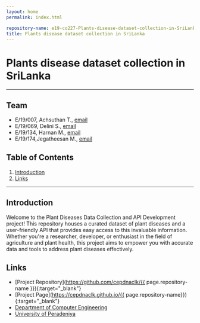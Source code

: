 ```yaml
---
layout: home
permalink: index.html

repository-name: e19-co227-Plants-disease-dataset-collection-in-SriLanka
title: Plants disease dataset collection in SriLanka
---
```


[comment]: # "This is the standard layout for the project, but you can clean this and use your own template"

# Plants disease dataset collection in SriLanka

---

<!-- 
This is a sample image, to show how to add images to your page. To learn more options, please refer [this](https://projects.ce.pdn.ac.lk/docs/faq/how-to-add-an-image/)

![Sample Image](./images/sample.png)
 -->

## Team
-  E/19/007, Achsuthan T., [email](mailto:e19007@eng.pdn.ac.lk)
-  E/19/069, Delini S., [email](mailto:e19069@eng.pdn.ac.lk)
-  E/19/134, Harnan M., [email](mailto:e19134@eng.pdn.ac.lk)
-  E/19/174,Jegatheesan M., [email](mailto:e19174@eng.pdn.ac.lk)

## Table of Contents
1. [Introduction](#introduction)
2. [Links](#links)

---

## Introduction

Welcome to the Plant Diseases Data Collection and API Development project! This repository houses a curated dataset of plant diseases and a user-friendly API that provides easy access to this invaluable information. Whether you're a researcher, developer, or enthusiast in the field of agriculture and plant health, this project aims to empower you with accurate data and tools to address plant diseases effectively.

## Links

- [Project Repository](https://github.com/cepdnaclk/{{ page.repository-name }}){:target="_blank"}
- [Project Page](https://cepdnaclk.github.io/{{ page.repository-name}}){:target="_blank"}
- [Department of Computer Engineering](http://www.ce.pdn.ac.lk/)
- [University of Peradeniya](https://eng.pdn.ac.lk/)


[//]: # (Please refer this to learn more about Markdown syntax)
[//]: # (https://github.com/adam-p/markdown-here/wiki/Markdown-Cheatsheet)
